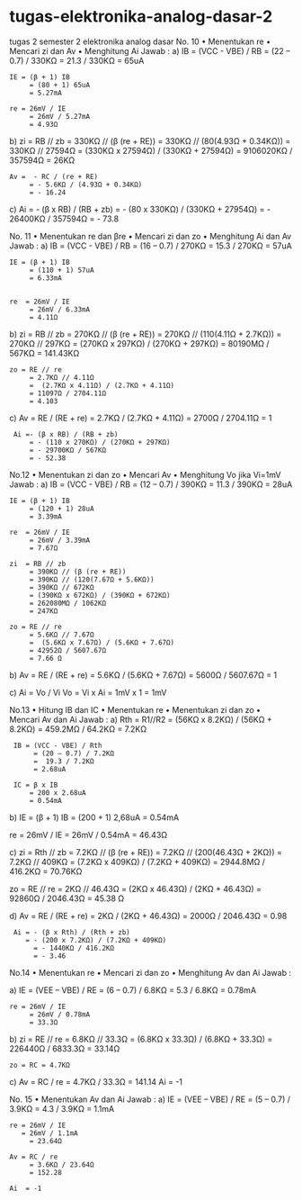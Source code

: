 # tugas-elektronika-analog-dasar-2
tugas 2 semester 2 elektronika analog dasar 
No. 10
•	Menentukan re
•	Mencari zi dan Av
•	Menghitung Ai
Jawab :
a)	IB = (VCC - VBE) / RB
	     = (22 – 0.7) / 330KΩ
	     = 21.3 / 330KΩ
	     = 65uA

	IE = (β + 1) IB
	     = (80 + 1) 65uA
	     = 5.27mA

	re = 26mV / IE
	     = 26mV / 5.27mA
	     = 4.93Ω

b)	zi  = RB // zb
	     = 330KΩ // (β (re + RE))
	     = 330KΩ // (80(4.93Ω + 0.34KΩ))
	     = 330KΩ // 27594Ω
	     = (330KΩ x 27594Ω) / (330KΩ + 27594Ω)
	     = 9106020KΩ / 357594Ω
	     = 26KΩ

    Av =  - RC / (re + RE)
	     = - 5.6KΩ / (4.93Ω + 0.34KΩ)
	     = - 16.24

c)	Ai = - (β x RB) / (RB + zb)
	= - (80 x 330KΩ) / (330KΩ + 27954Ω)
	     = - 26400KΩ / 357594Ω
	     = - 73.8


No. 11
•	Menentukan re dan βre
•	Mencari zi dan zo
•	Menghitung Ai dan Av
Jawab :
a)	IB = (VCC - VBE) / RB
	     = (16 – 0.7) / 270KΩ
	     = 15.3 / 270KΩ
	     = 57uA

	IE = (β + 1) IB
	     = (110 + 1) 57uA
	     = 6.33mA


	re  = 26mV / IE
	     = 26mV / 6.33mA
	     = 4.11Ω

b)	zi  = RB // zb
	     = 270KΩ // (β (re + RE))
	     = 270KΩ // (110(4.11Ω + 2.7KΩ))
	     = 270KΩ // 297KΩ
	     = (270KΩ x 297KΩ) / (270KΩ + 297KΩ)
	     = 80190MΩ / 567KΩ
	     = 141.43KΩ

	zo = RE // re
	     = 2.7KΩ // 4.11Ω
	     =  (2.7KΩ x 4.11Ω) / (2.7KΩ + 4.11Ω)
	     = 11097Ω / 2704.11Ω
	     = 4.103


c)	Av = RE / (RE + re)
	      = 2.7KΩ / (2.7KΩ + 4.11Ω)
	      = 2700Ω / 2704.11Ω
	      = 1

	 Ai =- (β x RB) / (RB + zb)
	     = - (110 x 270KΩ) / (270KΩ + 297KΩ)
	     = - 29700KΩ / 567KΩ
	     = - 52.38



No.12
•	Menentukan zi dan zo
•	Mencari Av
•	Menghitung Vo jika Vi=1mV
Jawab :
a)	IB = (VCC - VBE) / RB
	     = (12 – 0.7) / 390KΩ
	     = 11.3 / 390KΩ
	     = 28uA

	IE = (β + 1) IB
	     = (120 + 1) 28uA
	     = 3.39mA

	re  = 26mV / IE
	     = 26mV / 3.39mA
	     = 7.67Ω

	zi  = RB // zb
	     = 390KΩ // (β (re + RE))
	     = 390KΩ // (120(7.67Ω + 5.6KΩ))
	     = 390KΩ // 672KΩ
	     = (390KΩ x 672KΩ) / (390KΩ + 672KΩ)
	     = 262080MΩ / 1062KΩ
	     = 247KΩ

    zo = RE // re
	     = 5.6KΩ // 7.67Ω
	     =  (5.6KΩ x 7.67Ω) / (5.6KΩ + 7.67Ω)
	     = 42952Ω / 5607.67Ω
	     = 7.66 Ω

b)	Av = RE / (RE + re)
	      = 5.6KΩ / (5.6KΩ + 7.67Ω)
	      = 5600Ω / 5607.67Ω
	      = 1

c)	Ai  = Vo / Vi
	Vo = Vi x Ai
	      = 1mV x 1
	      = 1mV
	      


No.13
•	Hitung IB dan IC
•	Menentukan re
•	Menentukan zi dan zo
•	Mencari Av dan Ai
Jawab :
a)	Rth = R1//R2
	      = (56KΩ x 8.2KΩ) / (56KΩ + 8.2KΩ)
	      = 459.2MΩ / 64.2KΩ
	      = 7.2KΩ

	 IB = (VCC - VBE) / Rth
	      = (20 – 0.7) / 7.2KΩ
	      =  19.3 / 7.2KΩ
	      = 2.68uA

	 IC = β x IB
	     = 200 x 2.68uA
	     = 0.54mA

b)	IE = (β + 1) IB
	     = (200 + 1) 2,68uA
	     = 0.54mA
	     
   re  = 26mV / IE
	     = 26mV / 0.54mA
	     = 46.43Ω

c)	zi  = Rth // zb
	     = 7.2KΩ // (β (re + RE))
	     = 7.2KΩ // (200(46.43Ω + 2KΩ))
	     = 7.2KΩ // 409KΩ
	     = (7.2KΩ x 409KΩ) / (7.2KΩ + 409KΩ)
	     = 2944.8MΩ / 416.2KΩ
	     = 70.76KΩ

zo = RE // re
	     = 2KΩ // 46.43Ω
	     =  (2KΩ x 46.43Ω) / (2KΩ + 46.43Ω)
	     = 92860Ω / 2046.43Ω
	     = 45.38 Ω

d)	Av = RE / (RE + re)
	      = 2KΩ / (2KΩ + 46.43Ω)
	      = 2000Ω / 2046.43Ω
	      = 0.98

  	 Ai = - (β x Rth) / (Rth + zb)
  	    = - (200 x 7.2KΩ) / (7.2KΩ + 409KΩ)
	      = - 1440KΩ / 416.2KΩ
	      = - 3.46



No.14
•	Menentukan re
•	Mencari zi dan zo
•	Menghitung Av dan Ai
Jawab :

a)	IE = (VEE – VBE) / RE
	     = (6 – 0.7) / 6.8KΩ
	     = 5.3 / 6.8KΩ
	     = 0.78mA

  	re = 26mV / IE
	     = 26mV / 0.78mA
	     = 33.3Ω

b)	zi = RE // re
	    = 6.8KΩ // 33.3Ω
	    = (6.8KΩ x 33.3Ω) / (6.8KΩ + 33.3Ω)
	    = 226440Ω / 6833.3Ω
	    = 33.14Ω


	zo = RC = 4.7KΩ

c)	Av = RC / re
	      = 4.7KΩ / 33.3Ω
	      = 141.14 
	Ai  = -1


No. 15
•	Menentukan Av dan Ai
Jawab :
a) 	IE = (VEE – VBE) / RE
	     = (5 – 0.7) / 3.9KΩ
	     = 4.3 / 3.9KΩ
	     = 1.1mA

  	re = 26mV / IE
  	   = 26mV / 1.1mA
	     = 23.64Ω

  	Av = RC / re
	     = 3.6KΩ / 23.64Ω
	     = 152.28

	Ai  = -1
